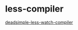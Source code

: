 # less-compiler

[deadsimple-less-watch-compiler](https://github.com/jonycheung/deadsimple-less-watch-compiler)
